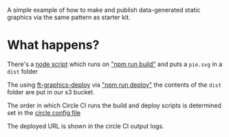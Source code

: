 A simple example of how to make and publish data-generated static graphics via the same pattern as starter kit.

# What happens?

There's a [node script](https://github.com/ft-interactive/example-static-graphic-maker/blob/master/index.js) which runs on ["npm run build"](https://github.com/ft-interactive/example-static-graphic-maker/blob/master/package.json#L8) and puts a `pie.svg` in a `dist` folder

The using [ft-graphics-deploy](https://www.npmjs.com/package/ft-graphics-deploy) via ["npm run deploy"](https://github.com/ft-interactive/example-static-graphic-maker/blob/master/package.json#L10) the contents of the `dist` folder are put in our s3 bucket.

The order in which Circle CI runs the build and deploy scripts is determined set in the [circle config file](https://github.com/ft-interactive/example-static-graphic-maker/blob/master/.circleci/config.yml)

The deployed URL is shown in the circle CI output logs.
